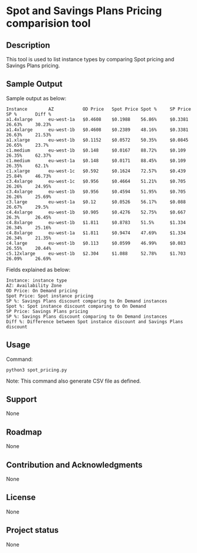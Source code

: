 # Spot and Savings Plans Pricing comparision tool

## Description
This tool is used to list instance types by comparing Spot pricing and Savings Plans pricing.

## Sample Output
Sample output as below:
```
Instance        AZ           OD Price   Spot Price Spot %     SP Price   SP %       Diff %
a1.4xlarge      eu-west-1a   $0.4608    $0.1988    56.86%     $0.3381    26.63%     30.23%
a1.4xlarge      eu-west-1b   $0.4608    $0.2389    48.16%     $0.3381    26.63%     21.53%
a1.xlarge       eu-west-1b   $0.1152    $0.0572    50.35%     $0.0845    26.65%     23.7% 
c1.medium       eu-west-1b   $0.148     $0.0167    88.72%     $0.109     26.35%     62.37%
c1.medium       eu-west-1a   $0.148     $0.0171    88.45%     $0.109     26.35%     62.1% 
c1.xlarge       eu-west-1c   $0.592     $0.1624    72.57%     $0.439     25.84%     46.73%
c3.4xlarge      eu-west-1c   $0.956     $0.4664    51.21%     $0.705     26.26%     24.95%
c3.4xlarge      eu-west-1b   $0.956     $0.4594    51.95%     $0.705     26.26%     25.69%
c3.large        eu-west-1a   $0.12      $0.0526    56.17%     $0.088     26.67%     29.5% 
c4.4xlarge      eu-west-1b   $0.905     $0.4276    52.75%     $0.667     26.3%      26.45%
c4.8xlarge      eu-west-1b   $1.811     $0.8783    51.5%      $1.334     26.34%     25.16%
c4.8xlarge      eu-west-1a   $1.811     $0.9474    47.69%     $1.334     26.34%     21.35%
c4.large        eu-west-1b   $0.113     $0.0599    46.99%     $0.083     26.55%     20.44%
c5.12xlarge     eu-west-1b   $2.304     $1.088     52.78%     $1.703     26.09%     26.69%
```
Fields explained as below:
```
Instance: instance type
AZ: Availability Zone
OD Price: On Demand pricing
Spot Price: Spot instance pricing
SP %: Savings Plans discount comparing to On Demand instances
Spot %: Spot instance discount comparing to On Demand 
SP Price: Savings Plans pricing
SP %: Savings Plans discount comparing to On Demand instances
Diff %: Difference between Spot instance discount and Savings Plans discount
```

## Usage
Command:
```
python3 spot_pricing.py
```
Note: This command also generate CSV file as defined.

## Support
None

## Roadmap
None

## Contribution and Acknowledgments
None

## License
None

## Project status
None